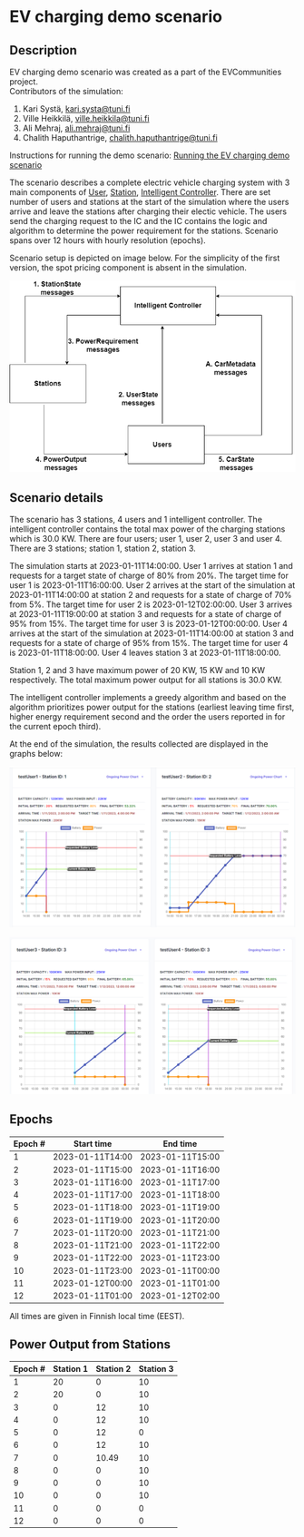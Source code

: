 # EV charging demo scenario

## Description

EV charging demo scenario was created as a part of the EVCommunities project.  
Contributors of the simulation:

1. Kari Systä, kari.systa@tuni.fi
2. Ville Heikkilä, ville.heikkila@tuni.fi
3. Ali Mehraj, ali.mehraj@tuni.fi
4. Chalith Haputhantrige, chalith.haputhantrige@tuni.fi

Instructions for running the demo scenario: [Running the EV charging demo scenario](energy_run-ev-charging-demo.md)


The scenario describes a complete electric vehicle charging system with 3 main components of [User](energy_user-component.md), [Station](energy_station-component.md), [Intelligent Controller](energy_ic-component.md). There are set number of users and stations at the start of the simulation where the users arrive and leave the stations after charging their electic vehicle. The users send the charging request to the IC and the IC contains the logic and algorithm to determine the power requirement for the stations. Scenario spans over 12 hours with hourly resolution (epochs).

Scenario setup is depicted on image below. For the simplicity of the first version, the spot pricing component is absent in the simulation.

![A diagram for the structure for the EV charging demo scenario](images/ev_charging_demo.png)

## Scenario details

The scenario has 3 stations, 4 users and 1 intelligent controller. The intelligent controller contains the total max power of the charging stations which is 30.0 KW. There are four users; user 1, user 2, user 3 and user 4. There are 3 stations; station 1, station 2, station 3. 

The simulation starts at 2023-01-11T14:00:00. User 1 arrives at station 1 and requests for a target state of charge of 80% from 20%. The target time for user 1 is 2023-01-11T16:00:00. User 2 arrives at the start of the simulation at 2023-01-11T14:00:00 at station 2 and requests for a state of charge of 70% from 5%. The target time for user 2 is 2023-01-12T02:00:00. User 3 arrives at 2023-01-11T19:00:00 at station 3 and requests for a state of charge of 95% from 15%. The target time for user 3 is 2023-01-12T00:00:00. User 4 arrives at the start of the simulation at 2023-01-11T14:00:00 at station 3 and requests for a state of charge of 95% from 15%. The target time for user 4 is 2023-01-11T18:00:00. User 4 leaves station 3 at 2023-01-11T18:00:00.

Station 1, 2 and 3 have maximum power of 20 KW, 15 KW and 10 KW respectively. The total maximum power output for all stations is 30.0 KW.

The intelligent controller implements a greedy algorithm and based on the algorithm prioritizes power output for the stations (earliest leaving time first, higher energy requirement second and the order the users reported in for the current epoch third). 

At the end of the simulation, the results collected are displayed in the graphs below:

![A figure showing charging graph for user1 and user2](images/ev_charging_user1_user2.png)


![A figure showing charging graph for user3 and user4](images/ev_charging_user3_user4.png)


## Epochs

| Epoch # | Start time       | End time         |
| ------- | ---------------- | ---------------- |
| 1       | 2023-01-11T14:00 | 2023-01-11T15:00 |
| 2       | 2023-01-11T15:00 | 2023-01-11T16:00 |
| 3       | 2023-01-11T16:00 | 2023-01-11T17:00 |
| 4       | 2023-01-11T17:00 | 2023-01-11T18:00 |
| 5       | 2023-01-11T18:00 | 2023-01-11T19:00 |
| 6       | 2023-01-11T19:00 | 2023-01-11T20:00 |
| 7       | 2023-01-11T20:00 | 2023-01-11T21:00 |
| 8       | 2023-01-11T21:00 | 2023-01-11T22:00 |
| 9       | 2023-01-11T22:00 | 2023-01-11T23:00 |
| 10      | 2023-01-11T23:00 | 2023-01-11T00:00 |
| 11      | 2023-01-12T00:00 | 2023-01-11T01:00 |
| 12      | 2023-01-11T01:00 | 2023-01-12T02:00 |


All times are given in Finnish local time (EEST).

## Power Output from Stations



| Epoch # | Station 1 | Station 2 | Station 3 |
| ------- | ---------------- | ---------------- | ---------------- |
| 1       | 20 | 0 | 10 | 
| 2       | 20 | 0 | 10 |
| 3       | 0 | 12 | 10 |
| 4       | 0 | 12 | 10 |
| 5       | 0 | 12 | 0 |
| 6       | 0 | 12 | 10 |
| 7       | 0 | 10.49 | 10 |
| 8       | 0 | 0 | 10 |
| 9       | 0 | 0 | 10 |
| 10       | 0 | 0 | 10 |
| 11       | 0 | 0 | 0 |
| 12       | 0 | 0 | 0 |